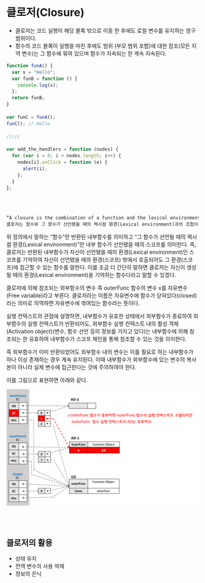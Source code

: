 # 클로저(Closure)

- 클로저는 코드 실행이 해당 블록 밖으로 이동 한 후에도 로컬 변수를 유지하는 영구 범위이다.
- 함수의 코드 블록이 실행을 마친 후에도 범위 (부모 범위 포함)에 대한 참조(모든 지역 변수)는 그 함수에 묶여 있으며 함수가 지속되는 한 계속 지속된다.

```js
function funA() {
  var x = "Hello";
  var funB = function () {
    console.log(x);
  };
  return funB;
}

var funC = funA();
funC(); // Hello

/////

var add_the_handlers = function (nodes) {
  for (var i = 0; i < nodes.length; i++) {
    nodes[i].onClick = function (e) {
      alert(i);
    };
  }
};
```

<br />
<br />

```md
“A closure is the combination of a function and the lexical environment within which that function was declared.”
클로저는 함수와 그 함수가 선언됐을 때의 렉시컬 환경(Lexical environment)과의 조합이다.
```

위 정의에서 말하는 “함수”란 반환된 내부함수를 의미하고 “그 함수가 선언될 때의 렉시컬 환경(Lexical environment)”란 내부 함수가 선언됐을 때의 스코프를 의미한다. 즉, 클로저는 반환된 내부함수가 자신이 선언됐을 때의 환경(Lexical environment)인 스코프를 기억하여 자신이 선언됐을 때의 환경(스코프) 밖에서 호출되어도 그 환경(스코프)에 접근할 수 있는 함수를 말한다. 이를 조금 더 간단히 말하면 클로저는 자신이 생성될 때의 환경(Lexical environment)을 기억하는 함수다라고 말할 수 있겠다.

클로저에 의해 참조되는 외부함수의 변수 즉 outerFunc 함수의 변수 x를 자유변수(Free variable)라고 부른다. 클로저라는 이름은 자유변수에 함수가 닫혀있다(closed)라는 의미로 의역하면 자유변수에 엮여있는 함수라는 뜻이다.

실행 컨텍스트의 관점에 설명하면, 내부함수가 유효한 상태에서 외부함수가 종료하여 외부함수의 실행 컨텍스트가 반환되어도, 외부함수 실행 컨텍스트 내의 활성 객체(Activation object)(변수, 함수 선언 등의 정보를 가지고 있다)는 내부함수에 의해 참조되는 한 유효하여 내부함수가 스코프 체인을 통해 참조할 수 있는 것을 의미한다.

즉 외부함수가 이미 반환되었어도 외부함수 내의 변수는 이를 필요로 하는 내부함수가 하나 이상 존재하는 경우 계속 유지된다. 이때 내부함수가 외부함수에 있는 변수의 복사본이 아니라 실제 변수에 접근한다는 것에 주의하여야 한다.

이를 그림으로 표현하면 아래와 같다.

![](images/2023-03-17-23-45-47.png)

<br />
<br />

## 클로저의 활용

- 상태 유지
- 전역 변수의 사용 억제
- 정보의 은닉
